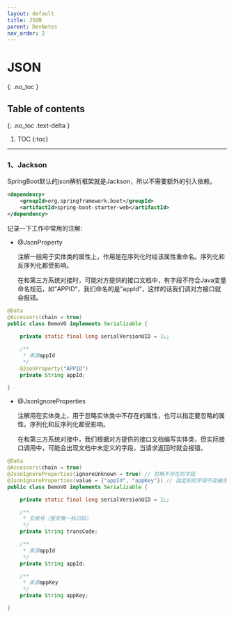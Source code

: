 ```yaml
---
layout: default
title: JSON
parent: DevNotes
nav_order: 2
---
```


# JSON
{: .no_toc }

## Table of contents
{: .no_toc .text-delta }

1. TOC
   {:toc}

---


### 1、Jackson

SpringBoot默认的json解析框架就是Jackson，所以不需要额外的引入依赖。

```xml
<dependency>
    <groupId>org.springframework.boot</groupId>
    <artifactId>spring-boot-starter-web</artifactId>
</dependency>
```

记录一下工作中常用的注解:

- @JsonProperty

  注解一般用于实体类的属性上，作用是在序列化时给该属性重命名。序列化和反序列化都受影响。

  在和第三方系统对接时，可能对方提供的接口文档中，有字段不符合Java变量命名规范，如”APPID“，我们命名的是”appId“，这样的话我们调对方接口就会报错。

```java
@Data
@Accessors(chain = true)
public class DemoVO implements Serializable {
    
    private static final long serialVersionUID = 1L;

    /**
     * 来源appId
     */
    @JsonProperty("APPID")
    private String appId;
    
}
```

- @JsonIgnoreProperties

  注解用在实体类上，用于忽略实体类中不存在的属性，也可以指定要忽略的属性。序列化和反序列化都受影响。

  在和第三方系统对接中，我们根据对方提供的接口文档编写实体类，但实际接口调用中，可能会出现文档中未定义的字段，当请求返回时就会报错。

```java
@Data
@Accessors(chain = true)
@JsonIgnoreProperties(ignoreUnknown = true) // 忽略不存在的字段
@JsonIgnoreProperties(value = {"appId", "appKey"}) // 指定的的字段不会被序列化和反序列化
public class DemoVO implements Serializable {

    private static final long serialVersionUID = 1L;

    /**
     * 交易号（报文唯一标识码）
     */
    private String transCode;

    /**
     * 来源appId
     */
    private String appId;

    /**
     * 来源appKey
     */
    private String appKey;

}
```
